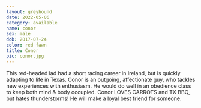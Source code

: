 ```yaml
---
layout: greyhound
date: 2022-05-06
category: available
name: conor
sex: male
dob: 2017-07-24
color: red fawn
title: Conor
pic: conor.jpg
---
```

This red-headed lad had a short racing career in Ireland, but is quickly adapting to life in Texas.  Conor is an outgoing, affectionate guy, who tackles new experiences with enthusiasm. He would do well in an obedience class to keep both mind & body occupied. Conor LOVES CARROTS and TX BBQ, but hates thunderstorms! He will make a loyal best friend for someone. 
